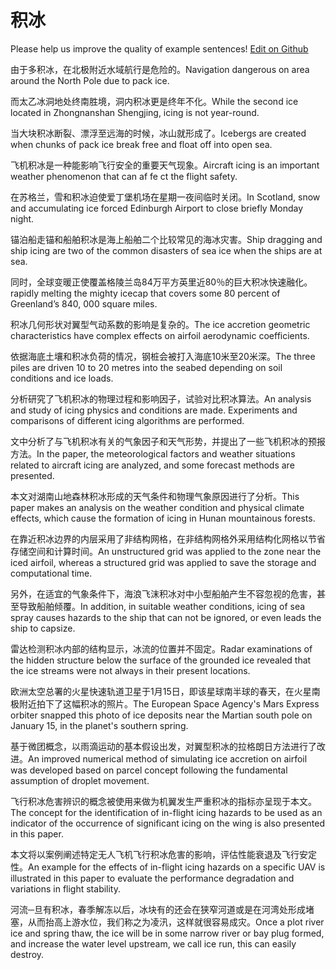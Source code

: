 # 积冰

Please help us improve the quality of example sentences! [Edit on Github](https://github.com/jiyushe/jiyu-example-sentence-source/blob/main/chinese/jibing.md)

<p><span class="chinese">由于多积冰，在北极附近水域航行是危险的。</span><span class="english">Navigation dangerous on area around the North Pole due to pack ice.</span></p>

<p><span class="chinese">而太乙冰洞地处终南胜境，洞内积冰更是终年不化。</span><span class="english">While the second ice located in Zhongnanshan Shengjing, icing is not year-round.</span></p>

<p><span class="chinese">当大块积冰断裂、漂浮至远海的时候，冰山就形成了。</span><span class="english">Icebergs are created when chunks of pack ice break free and float off into open sea.</span></p>

<p><span class="chinese">飞机积冰是一种能影响飞行安全的重要天气现象。</span><span class="english">Aircraft icing is an important weather phenomenon that can af fe ct the flight safety.</span></p>

<p><span class="chinese">在苏格兰，雪和积冰迫使爱丁堡机场在星期一夜间临时关闭。</span><span class="english">In Scotland, snow and accumulating ice forced Edinburgh Airport to close briefly Monday night.</span></p>

<p><span class="chinese">锚泊船走锚和船舶积冰是海上船舶二个比较常见的海冰灾害。</span><span class="english">Ship dragging and ship icing are two of the common disasters of sea ice when the ships are at sea.</span></p>

<p><span class="chinese">同时，全球变暖正使覆盖格陵兰岛84万平方英里近80％的巨大积冰快速融化。</span><span class="english">rapidly melting the mighty icecap that covers some 80 percent of Greenland’s 840, 000 square miles.</span></p>

<p><span class="chinese">积冰几何形状对翼型气动系数的影响是复杂的。</span><span class="english">The ice accretion geometric characteristics have complex effects on airfoil aerodynamic coefficients.</span></p>

<p><span class="chinese">依据海底土壤和积冰负荷的情况，钢桩会被打入海底10米至20米深。</span><span class="english">The three piles are driven 10 to 20 metres into the seabed depending on soil conditions and ice loads.</span></p>

<p><span class="chinese">分析研究了飞机积冰的物理过程和影响因子，试验对比积冰算法。</span><span class="english">An analysis and study of icing physics and conditions are made. Experiments and comparisons of different icing algorithms are performed.</span></p>

<p><span class="chinese">文中分析了与飞机积冰有关的气象因子和天气形势，并提出了一些飞机积冰的预报方法。</span><span class="english">In the paper, the meteorological factors and weather situations related to aircraft icing are analyzed, and some forecast methods are presented.</span></p>

<p><span class="chinese">本文对湖南山地森林积冰形成的天气条件和物理气象原因进行了分析。</span><span class="english">This paper makes an analysis on the weather condition and physical climate effects, which cause the formation of icing in Hunan mountainous forests.</span></p>

<p><span class="chinese">在靠近积冰边界的内层采用了非结构网格，在非结构网格外采用结构化网格以节省存储空间和计算时间。</span><span class="english">An unstructured grid was applied to the zone near the iced airfoil, whereas a structured grid was applied to save the storage and computational time.</span></p>

<p><span class="chinese">另外，在适宜的气象条件下，海浪飞沫积冰对中小型船舶产生不容忽视的危害，甚至导致船舶倾覆。</span><span class="english">In addition, in suitable weather conditions, icing of sea spray causes hazards to the ship that can not be ignored, or even leads the ship to capsize.</span></p>

<p><span class="chinese">雷达检测积冰内部的结构显示，冰流的位置并不固定。</span><span class="english">Radar examinations of the hidden structure below the surface of the grounded ice revealed that the ice streams were not always in their present locations.</span></p>

<p><span class="chinese">欧洲太空总署的火星快速轨道卫星于1月15日，即该星球南半球的春天，在火星南极附近拍下了这幅积冰的照片。</span><span class="english">The European Space Agency's Mars Express orbiter snapped this photo of ice deposits near the Martian south pole on January 15, in the planet's southern spring.</span></p>

<p><span class="chinese">基于微团概念，以雨滴运动的基本假设出发，对翼型积冰的拉格朗日方法进行了改进。</span><span class="english">An improved numerical method of simulating ice accretion on airfoil was developed based on parcel concept following the fundamental assumption of droplet movement.</span></p>

<p><span class="chinese">飞行积冰危害辨识的概念被使用来做为机翼发生严重积冰的指标亦呈现于本文。</span><span class="english">The concept for the identification of in-flight icing hazards to be used as an indicator of the occurrence of significant icing on the wing is also presented in this paper.</span></p>

<p><span class="chinese">本文将以案例阐述特定无人飞机飞行积冰危害的影响，评估性能衰退及飞行安定性。</span><span class="english">An example for the effects of in-flight icing hazards on a specific UAV is illustrated in this paper to evaluate the performance degradation and variations in flight stability.</span></p>

<p><span class="chinese">河流─旦有积冰，春季解冻以后，冰块有的还会在狭窄河道或是在河湾处形成堵塞，从而抬高上游水位，我们称之为凌汛，这样就很容易成灾。</span><span class="english">Once a plot river ice and spring thaw, the ice will be in some narrow river or bay plug formed, and increase the water level upstream, we call ice run, this can easily destroy.</span></p>

